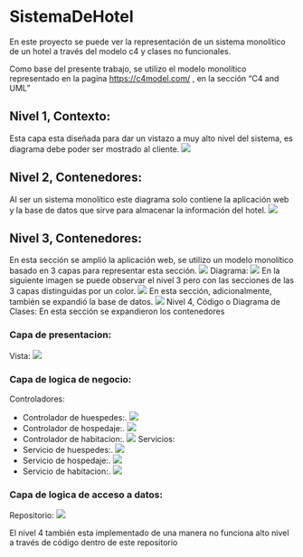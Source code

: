 # SistemaDeHotel

En este proyecto se puede ver la representación de un sistema monolítico de un hotel a través del modelo c4 y clases no funcionales.

Como base del presente trabajo, se utilizo el modelo monolítico representado en la pagina https://c4model.com/ , en la sección “C4 and UML”

## Nivel 1, Contexto: 
Esta capa esta diseñada para dar un vistazo a muy alto nivel del sistema, es diagrama debe poder ser mostrado al cliente. 
<img src="https://github.com/DussanFreire/SistemaDeHotel/blob/main/Modelo%20c4/Nivel%201.jpg" />

## Nivel 2, Contenedores: 
Al ser un sistema monolítico este diagrama solo contiene la aplicación web y la base de datos que sirve para almacenar la información del hotel. <img src="https://github.com/DussanFreire/SistemaDeHotel/blob/main/Modelo%20c4/Nivel-2.jpg" /> 


## Nivel 3, Contenedores: 
En esta sección se amplió la aplicación web, se utilizo un modelo monolítico basado en 3 capas para representar esta sección. 
<img src="https://github.com/DussanFreire/SistemaDeHotel/blob/main/Modelo%20c4/modelo%203%20capas.jpg" /> 
Diagrama:
<img src="https://github.com/DussanFreire/SistemaDeHotel/blob/main/Modelo%20c4/Nivel-3.jpg" /> 
En la siguiente imagen se puede observar el nivel 3 pero con las secciones de las 3 capas distinguidas por un color. <img src="https://github.com/DussanFreire/SistemaDeHotel/blob/main/Modelo%20c4/detalle-Nivel%203.jpg" /> 
En esta sección, adicionalmente, también se expandió la base de datos. <img src="https://github.com/DussanFreire/SistemaDeHotel/blob/main/Modelo%20c4/Modelo%20ER.jpg" /> 
Nivel 4, Código o Diagrama de Clases: En esta sección se expandieron los contenedores 
### Capa de presentacion:
Vista:
<img src="https://github.com/DussanFreire/SistemaDeHotel/blob/main/Modelo%20c4/Page-12.jpg" /> 
### Capa de logica de negocio:
Controladores:
* Controlador de huespedes:. <img src="https://github.com/DussanFreire/SistemaDeHotel/blob/main/Modelo%20c4/Page-4.jpg" /> 
* Controlador de hospedaje:. <img src="https://github.com/DussanFreire/SistemaDeHotel/blob/main/Modelo%20c4/Page-6.jpg" /> 
* Controlador de habitacion:. <img src="https://github.com/DussanFreire/SistemaDeHotel/blob/main/Modelo%20c4/Page-5.jpg" /> 
Servicios:
* Servicio de huespedes:. <img src="https://github.com/DussanFreire/SistemaDeHotel/blob/main/Modelo%20c4/Modelo%20ER.jpg" /> 
* Servicio de hospedaje:. <img src="https://github.com/DussanFreire/SistemaDeHotel/blob/main/Modelo%20c4/Page-9.jpg" /> 
* Servicio de habitacion:. <img src="https://github.com/DussanFreire/SistemaDeHotel/blob/main/Modelo%20c4/Page-10.jpg" /> 
### Capa de logica de acceso a datos:
Repositorio:
<img src="https://github.com/DussanFreire/SistemaDeHotel/blob/main/Modelo%20c4/page-7.jpg" /> 

El nivel 4 también esta implementado de una manera no funciona alto nivel a través de código dentro de este repositorio 
